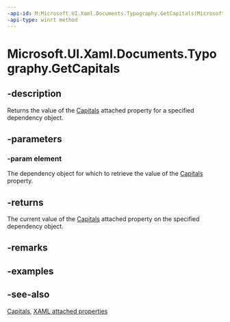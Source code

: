 ```yaml
---
-api-id: M:Microsoft.UI.Xaml.Documents.Typography.GetCapitals(Microsoft.UI.Xaml.DependencyObject)
-api-type: winrt method
---
```


<!-- Method syntax
public Windows.UI.Xaml.FontCapitals GetCapitals(Windows.UI.Xaml.DependencyObject element)
-->

# Microsoft.UI.Xaml.Documents.Typography.GetCapitals

## -description
Returns the value of the [Capitals](typography_capitals.md) attached property for a specified dependency object.

## -parameters
### -param element
The dependency object for which to retrieve the value of the [Capitals](typography_capitals.md) property.

## -returns
The current value of the [Capitals](typography_capitals.md) attached property on the specified dependency object.

## -remarks

## -examples

## -see-also

[Capitals](typography_capitals.md), [XAML attached properties](/windows/uwp/xaml-platform/attached-properties-overview)
